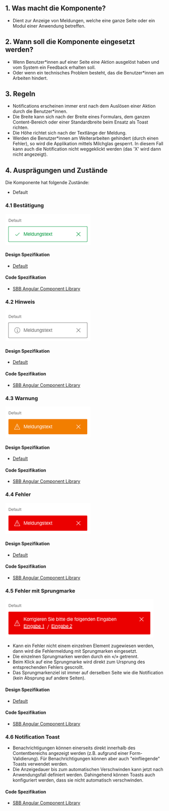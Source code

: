 ## 1. Was macht die Komponente?
* Dient zur Anzeige von Meldungen, welche eine ganze Seite oder ein Modul einer Anwendung betreffen.


## 2. Wann soll die Komponente eingesetzt werden?
* Wenn Benutzer*innen auf einer Seite eine Aktion ausgelöst haben und vom System ein Feedback erhalten soll.
* Oder wenn ein technisches Problem besteht, das die Benutzer*innen am Arbeiten hindert.


## 3. Regeln
* Notifications erscheinen immer erst nach dem Auslösen einer Aktion durch die Benutzer*innen.
* Die Breite kann sich nach der Breite eines Formulars, dem ganzen Content-Bereich oder einer Standardbreite beim Ensatz als Toast richten.
* Die Höhe richtet sich nach der Textlänge der Meldung.
* Werden die Benutzer*innen am Weiterarbeiten gehindert (durch einen Fehler), so wird die Applikation mittels Milchglas gesperrt. In diesem Fall kann auch die Notification nicht weggeklickt werden (das 'X' wird dann nicht angezeigt).


## 4. Ausprägungen und Zustände
Die Komponente hat folgende Zustände:
* Default

### 4.1 Bestätigung
![Darstellung der Komponente Benachrichtigung in der Ausprägung Bestätigung](https://raw.githubusercontent.com/sbb-design-systems/design-system-webapp-documentation/master/documentation/components/notification/images/notification_confirmation.png 'class: image')

#### Design Spezifikation
* [Default](https://www.sketch.com/s/58b25e4c-bf9c-4f74-973f-503538fcbea2/a/RLyo3x#Inspector)

#### Code Spezifikation
* [SBB Angular Component Library](https://sbb-angular.app.sbb.ch/business/components/notification)

### 4.2 Hinweis
![Darstellung der Komponente Benachrichtigung in der Ausprägung Hinweis](https://raw.githubusercontent.com/sbb-design-systems/design-system-webapp-documentation/master/documentation/components/notification/images/notification_information.png 'class: image')

#### Design Spezifikation
* [Default](https://www.sketch.com/s/58b25e4c-bf9c-4f74-973f-503538fcbea2/a/1wVPln#Inspector)

#### Code Spezifikation
* [SBB Angular Component Library](https://sbb-angular.app.sbb.ch/business/components/notification)

### 4.3 Warnung 
![Darstellung der Komponente Benachrichtigung in der Ausprägung Warnung](https://raw.githubusercontent.com/sbb-design-systems/design-system-webapp-documentation/master/documentation/components/notification/images/notification_warning.png 'class: image')

#### Design Spezifikation
* [Default](https://www.sketch.com/s/58b25e4c-bf9c-4f74-973f-503538fcbea2/a/pqYK5G#Inspector)

#### Code Spezifikation
* [SBB Angular Component Library](https://sbb-angular.app.sbb.ch/business/components/notification)

### 4.4 Fehler 
![Darstellung der Komponente Benachrichtigung in der Ausprägung Fehler](https://raw.githubusercontent.com/sbb-design-systems/design-system-webapp-documentation/master/documentation/components/notification/images/notification_error.png 'class: image')

#### Design Spezifikation
* [Default](https://www.sketch.com/s/58b25e4c-bf9c-4f74-973f-503538fcbea2/a/VPEo8A#Inspector)

#### Code Spezifikation
* [SBB Angular Component Library](https://sbb-angular.app.sbb.ch/business/components/notification)

### 4.5 Fehler mit Sprungmarke 
![Darstellung der Komponente Benachrichtigung in der Ausprägung Fehler mit Sprungmarke](https://raw.githubusercontent.com/sbb-design-systems/design-system-webapp-documentation/master/documentation/components/notification/images/notification_link.png 'class: image')

* Kann ein Fehler nicht einem einzelnen Element zugewiesen werden, dann wird die Fehlermeldung mit Sprungmarken eingesetzt.
* Die einzelnen Sprungmarken werden durch ein «/» getrennt.
* Beim Klick auf eine Sprungmarke wird direkt zum Ursprung des entsprechenden Fehlers gescrollt.
* Das Sprungmarkenziel ist immer auf derselben Seite wie die Notification (kein Absprung auf andere Seiten).

#### Design Spezifikation
* [Default](https://www.sketch.com/s/58b25e4c-bf9c-4f74-973f-503538fcbea2/a/YzZ58m#Inspector)

#### Code Spezifikation
* [SBB Angular Component Library](https://sbb-angular.app.sbb.ch/business/components/notification)


### 4.6 Notification Toast
* Benachrichtigungen können einerseits direkt innerhalb des Contentbereichs angezeigt werden (z.B. aufgrund einer Form-Validierung). Für Benachrichtigungen können aber auch "einfliegende" Toasts verwendet werden.
* Die Anzeigedauer bis zum automatischen Verschwinden kann jetzt nach Anwendungsfall definiert werden. Dahingehend können Toasts auch konfiguriert werden, dass sie nicht automatisch verschwinden.

#### Code Spezifikation
* [SBB Angular Component Library](https://sbb-angular.app.sbb.ch/business/components/notification-toast)
